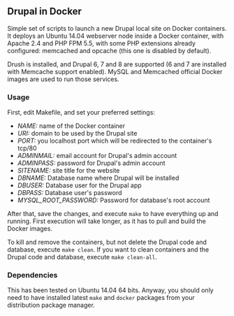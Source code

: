 ## Drupal in Docker

Simple set of scripts to launch a new Drupal local site on Docker containers. It deploys an Ubuntu 14.04 webserver node inside a Docker container, with Apache 2.4 and PHP FPM 5.5, with some PHP extensions already configured: memcached and opcache (this one is disabled by default).

Drush is installed, and Drupal 6, 7 and 8 are supported (6 and 7 are installed with Memcache support enabled). MySQL and Memcached official Docker images are used to run those services.

### Usage

First, edit Makefile, and set your preferred settings:

- *NAME:* name of the Docker container
- *URI:* domain to be used by the Drupal site
- *PORT:* you localhost port which will be redirected to the container's tcp/80
- *ADMINMAIL:* email account for Drupal's admin account
- *ADMINPASS:* password for Drupal's admin account
- *SITENAME:* site title for the website
- *DBNAME:* Database name where Drupal will be installed
- *DBUSER:* Database user for the Drupal app
- *DBPASS:* Database user's password
- *MYSQL_ROOT_PASSWORD:* Password for database's root account

After that, save the changes, and execute `make` to have everything up and running. First execution will take longer, as it has to pull and build the Docker images.

To kill and remove the containers, but not delete the Drupal code and database, execute `make clean`. If you want to clean containers and the Drupal code and database, execute `make clean-all`.

### Dependencies

This has been tested on Ubuntu 14.04 64 bits. Anyway, you should only need to have installed latest `make` and `docker` packages from your distribution package manager.

